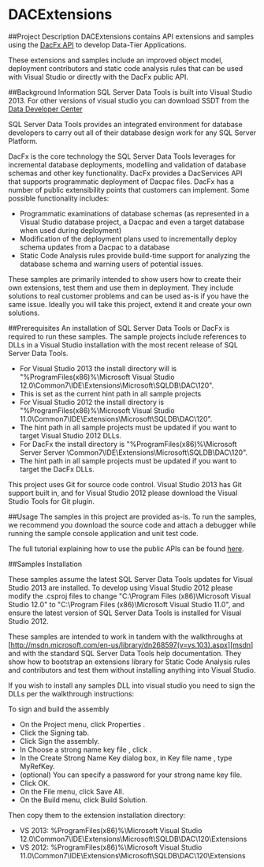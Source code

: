 # DACExtensions

##Project Description
DACExtensions contains API extensions and samples using the [DacFx API](https://msdn.microsoft.com/en-us/library/dn645454.aspx) to develop Data-Tier Applications.

These extensions and samples include an improved object model, deployment contributors and static code analysis rules that can be used with Visual Studio or directly with the DacFx public API.

##Background Information
SQL Server Data Tools is built into Visual Studio 2013. For other versions of visual studio you can download SSDT from the [Data Developer Center](https://msdn.microsoft.com/en-us/data/hh297027)

SQL Server Data Tools provides an integrated environment for database developers to carry out all of their database design work for any SQL Server Platform. 

DacFx is the core technology the SQL Server Data Tools leverages for incremental database deployments, modelling and validation of database schemas and other key functionality. DacFx provides a DacServices API that supports programmatic deployment of Dacpac files. 
DacFx has a number of public extensibility points that customers can implement. Some possible functionality includes:

* Programmatic examinations of database schemas (as represented in a Visual Studio database project, a Dacpac and even a target database when used during deployment) 
* Modification of the deployment plans used to incrementally deploy schema updates from a Dacpac to a database 
* Static Code Analysis rules provide build-time support for analyzing the database schema and warning users of potential issues. 

These samples are primarily intended to show users how to create their own extensions, test them and use them in deployment. They include solutions to real customer problems and can be used as-is if you have the same issue. Ideally you will take this project, extend it and create your own solutions.

##Prerequisites
An installation of SQL Server Data Tools or DacFx is required to run these samples. The sample projects include references to DLLs in a Visual Studio installation with the most recent release of SQL Server Data Tools.

* For Visual Studio 2013 the install directory will is "%ProgramFiles(x86)%\Microsoft Visual Studio 12.0\Common7\IDE\Extensions\Microsoft\SQLDB\DAC\120".
 * This is set as the current hint path in all sample projects 
* For Visual Studio 2012 the install directory is "%ProgramFiles(x86)%\Microsoft Visual Studio 11.0\Common7\IDE\Extensions\Microsoft\SQLDB\DAC\120".
 * The hint path in all sample projects must be updated if you want to target Visual Studio 2012 DLLs.
* For DacFx the install directory is "%ProgramFiles(x86)%\Microsoft Server Server \Common7\IDE\Extensions\Microsoft\SQLDB\DAC\120". 
 * The hint path in all sample projects must be updated if you want to target the DacFx DLLs.

This project uses Git for source code control. Visual Studio 2013 has Git support built in, and for Visual Studio 2012 please download the  Visual Studio Tools for Git plugin.

##Usage
The samples in this project are provided as-is. To run the samples, we recommend you download the source code and attach a debugger while running the sample console application and unit test code. 

The full tutorial explaining how to use the public APIs can be found [here][dacfxturorial].

##Samples Installation

These samples assume the latest SQL Server Data Tools updates for Visual Studio 2013 are installed. 
To develop using Visual Studio 2012 please modify the .csproj files to change 
"C:\Program Files (x86)\Microsoft Visual Studio 12.0" to "C:\Program Files (x86)\Microsoft Visual Studio 11.0", and ensure the latest version of SQL Server Data Tools is installed for Visual Studio 2012.

These samples are intended to work in tandem with the walkthroughs at
[http://msdn.microsoft.com/en-us/library/dn268597(v=vs.103).aspx][msdn] and with the standard 
SQL Server Data Tools help documentation. They show how to bootstrap an extensions library for Static 
Code Analysis rules and contributors and test them without installing anything into 
Visual Studio. 

If you wish to install any samples DLL into visual studio you need to sign the DLLs per 
the walkthrough instructions:

To sign and build the assembly

* On the Project menu, click <ProjectName> Properties .
* Click the Signing tab.
* Click Sign the assembly.
* In Choose a strong name key file , click <New>.
* In the Create Strong Name Key dialog box, in Key file name , type MyRefKey.
* (optional) You can specify a password for your strong name key file.
* Click OK.
* On the File menu, click Save All.
* On the Build menu, click Build Solution.


Then copy them to the extension installation directory:

* VS 2013: %ProgramFiles(x86)%\Microsoft Visual Studio 12.0\Common7\IDE\Extensions\Microsoft\SQLDB\DAC\120\Extensions
* VS 2012: %ProgramFiles(x86)%\Microsoft Visual Studio 11.0\Common7\IDE\Extensions\Microsoft\SQLDB\DAC\120\Extensions


[msdn]:http://msdn.microsoft.com/en-us/library/dn268597(v=vs.103).aspx
[dacfxturorial]:http://blogs.msdn.com/b/ssdt/archive/2013/12/23/dacfx-public-model-tutorial.aspx